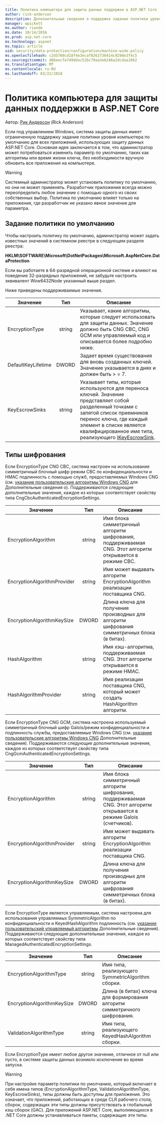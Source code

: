 ```yaml
---
title: Политика компьютера для защиты данных поддержки в ASP.NET Core
author: rick-anderson
description: Дополнительные сведения о поддержке задание политики уровня компьютера по умолчанию для всех приложений, использующих защиту данных ASP.NET Core.
manager: wpickett
ms.author: riande
ms.date: 10/14/2016
ms.prod: asp.net-core
ms.technology: aspnet
ms.topic: article
uid: security/data-protection/configuration/machine-wide-policy
ms.openlocfilehash: c2d5760cd18f4e3ecaf0261f36414c9298e3f4c5
ms.sourcegitcommit: 48beecfe749ddac52bc79aa3eb246a2dcdaa1862
ms.translationtype: MT
ms.contentlocale: ru-RU
ms.lasthandoff: 03/22/2018
---
```

# <a name="data-protection-machine-wide-policy-support-in-aspnet-core"></a>Политика компьютера для защиты данных поддержки в ASP.NET Core

Автор: [Рик Андерсон](https://twitter.com/RickAndMSFT) (Rick Anderson)

Если под управлением Windows, система защиты данных имеет ограниченную поддержку задание политики уровня компьютера по умолчанию для всех приложений, использующих защиту данных ASP.NET Core. Основная идея заключается в том, что администратор может потребоваться изменить параметр по умолчанию, таких как алгоритмы или время жизни ключа, без необходимости вручную обновить все приложения на компьютере.

> [!WARNING]
> Системный администратор может установить политику по умолчанию, но они не может применять. Разработчик приложения всегда можно переопределить любое значение с помощью одного из своих собственных выбор. Политика по умолчанию влияет только на приложения, где разработчик не указано явное значение для параметра.

## <a name="setting-default-policy"></a>Задание политики по умолчанию

Чтобы настроить политику по умолчанию, администратор может задать известных значений в системном реестре в следующем разделе реестра:

**HKLM\SOFTWARE\Microsoft\DotNetPackages\Microsoft.AspNetCore.DataProtection**

Если вы работаете в 64-разрядной операционной системе и влияют на поведение 32-разрядных приложений, не забудьте настроить эквивалент Wow6432Node указанный выше раздел.

Ниже приведены поддерживаемые значения.

| Значение              | Тип   | Описание |
| ------------------ | :----: | ----------- |
| EncryptionType     | string | Указывает, какие алгоритмы, которые следует использовать для защиты данных. Значение должно быть CNG CBC, CNG GCM или управляемый код и описывается более подробно ниже. |
| DefaultKeyLifetime | DWORD  | Задает время существования для вновь созданных ключей. Значение указывается в днях и должен быть > = 7. |
| KeyEscrowSinks     | string | Указывает типы, которые используются для переноса ключей. Значение представляет собой разделенный точками с запятой список приемников перенос ключа, где каждый элемент в списке является квалифицированное имя типа, реализующего [IKeyEscrowSink](/dotnet/api/microsoft.aspnetcore.dataprotection.keymanagement.ikeyescrowsink). |

## <a name="encryption-types"></a>Типы шифрования

Если EncryptionType CNG CBC, система настроен на использование симметричный блочный шифр режим CBC по конфиденциальности и HMAC подлинность с помощью служб, предоставляемых Windows CNG (см. [указание пользовательские алгоритмы Windows CNG](xref:security/data-protection/configuration/overview#specifying-custom-windows-cng-algorithms) для Дополнительные сведения о). Поддерживаются следующие дополнительные значения, каждое из которых соответствует свойству типа CngCbcAuthenticatedEncryptionSettings.

| Значение                       | Тип   | Описание |
| --------------------------- | :----: | ----------- |
| EncryptionAlgorithm         | string | Имя блока симметричный алгоритм шифрования, поддерживаемая CNG. Этот алгоритм открывается в режиме CBC. |
| EncryptionAlgorithmProvider | string | Имя может выдавать алгоритм EncryptionAlgorithm реализации поставщика CNG. |
| EncryptionAlgorithmKeySize  | DWORD  | Длина ключа для получения производных для алгоритм шифрования симметричных блока (в битах). |
| HashAlgorithm               | string | Имя хэш-алгоритма, поддерживаемая CNG. Этот алгоритм открывается в режиме HMAC. |
| HashAlgorithmProvider       | string | Имя реализации поставщика CNG, который может создать HashAlgorithm алгоритм. |

Если EncryptionType CNG GCM, система настроена используемый симметричный блочный шифр Galois/режим конфиденциальности и подлинность службы, предоставляемые Windows CNG (см. [указание пользовательские алгоритмы Windows CNG](xref:security/data-protection/configuration/overview#specifying-custom-windows-cng-algorithms) Дополнительные сведения). Поддерживаются следующие дополнительные значения, каждое из которых соответствует свойству типа CngGcmAuthenticatedEncryptionSettings.

| Значение                       | Тип   | Описание |
| --------------------------- | :----: | ----------- |
| EncryptionAlgorithm         | string | Имя блока симметричный алгоритм шифрования, поддерживаемая CNG. Этот алгоритм открывается в режиме Galois (счетчиков). |
| EncryptionAlgorithmProvider | string | Имя может выдавать алгоритм EncryptionAlgorithm реализации поставщика CNG. |
| EncryptionAlgorithmKeySize  | DWORD  | Длина ключа для получения производных для алгоритм шифрования симметричных блока (в битах). |

Если EncryptionType является управляемым, система настроена для использования управляемых SymmetricAlgorithm по конфиденциальности и KeyedHashAlgorithm подлинность (см. [указание пользовательский управляемый алгоритмы](xref:security/data-protection/configuration/overview#specifying-custom-managed-algorithms) Дополнительные сведения). Поддерживаются следующие дополнительные значения, каждое из которых соответствует свойству типа ManagedAuthenticatedEncryptionSettings.

| Значение                      | Тип   | Описание |
| -------------------------- | :----: | ----------- |
| EncryptionAlgorithmType    | string | Имя типа, реализующего SymmetricAlgorithm сборки. |
| EncryptionAlgorithmKeySize | DWORD  | Длина (в битах) ключа для формирования алгоритм симметричного шифрования. |
| ValidationAlgorithmType    | string | Имя типа, реализующего KeyedHashAlgorithm сборки. |

Если EncryptionType имеет любое другое значение, отличное от null или пусто, в системе защиты данных возникло исключение во время запуска.

> [!WARNING]
> При настройке параметр политики по умолчанию, который включает в себя имена типов (EncryptionAlgorithmType, ValidationAlgorithmType, KeyEscrowSinks), типы должны быть доступны для приложения. Это означает, что приложений, работающих в среде CLR рабочего стола, сборок, содержащих эти типы должны присутствовать в глобальный кэш сборок (GAC). Для приложений ASP.NET Core, выполняющихся в .NET Core должны устанавливаться пакеты, содержащие эти типы.
